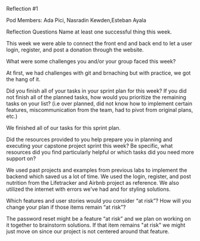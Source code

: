 Reflection #1

Pod Members: Ada Pici, Nasradin Kewden,Esteban Ayala

Reflection Questions
Name at least one successful thing this week.

This week we were able to connect the front end and back end to let a user login, register, and post a donation through the website.

What were some challenges you and/or your group faced this week?

At first, we had challenges with git and brnaching but with practice, we got the hang of it. 


Did you finish all of your tasks in your sprint plan for this week? If you did not finish all of the planned tasks, how would you prioritize the remaining tasks on your list? (i.e over planned, did not know how to implement certain features, miscommunication from the team, had to pivot from original plans, etc.)

We finished all of our tasks for this sprint plan.

Did the resources provided to you help prepare you in planning and executing your capstone project sprint this week? Be specific, what resources did you find particularly helpful or which tasks did you need more support on?

We used past projects and examples from previous labs to implement the backend which saved us a lot of time. We used the login, register, and post nutrition from the Lifetracker and Airbnb project as reference. We also utilized the internet with errors we've had and for styling solutions. 

Which features and user stories would you consider “at risk”? How will you change your plan if those items remain “at risk”?

The password reset might be a feature “at risk” and we plan on working on it together to brainstorm solutions. If that item remains "at risk" we might just move on since our project is not centered around that feature.

